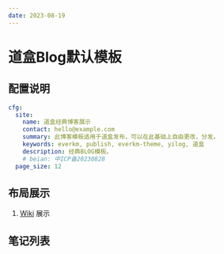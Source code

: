```yaml
---
date: 2023-08-19
---
```


# 道盒Blog默认模板

## 配置说明

```yaml
cfg:
  site:
    name: 道盒经典博客展示
    contact: hello@example.com
    summary: 此博客模板适用于道盒发布，可以在此基础上自由更改，分发。
    keywords: everkm, publish, everkm-theme, yilog, 道盒
    description: 经典BLOG模板。
    # beian: 中ICP备20230828
  page_size: 12
```


## 布局展示

1. [Wiki](~/wiki/) 展示

## 笔记列表